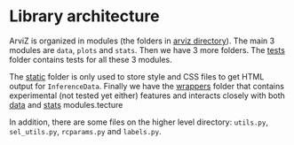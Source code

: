 # Library architecture
ArviZ is organized in modules (the folders in [arviz directory](https://github.com/arviz-devs/arviz/tree/main/arviz)).
The main 3 modules are `data`, `plots` and `stats`.
Then we have 3 more folders. The [tests](https://github.com/arviz-devs/arviz/tree/main/arviz/tests) folder contains tests for all these 3 modules.

The [static](https://github.com/arviz-devs/arviz/tree/main/arviz/static) folder is only used to store style and CSS files to get HTML output for `InferenceData`. Finally we have the [wrappers](https://github.com/arviz-devs/arviz/tree/main/arviz/wrappers) folder that contains experimental (not tested yet either) features and interacts closely with both [data](https://github.com/arviz-devs/arviz/tree/main/arviz/data) and [stats](https://github.com/arviz-devs/arviz/tree/main/arviz/stats) modules.tecture

In addition, there are some files on the higher level directory: `utils.py`, `sel_utils.py`,
`rcparams.py` and `labels.py`.
